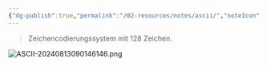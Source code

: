 ```yaml
---
{"dg-publish":true,"permalink":"/02-resources/notes/ascii/","noteIcon":"","updated":"2025-07-12T13:31:41.284+02:00"}
---
```


>Zeichencodierungssystem mit 128 Zeichen.

![ASCII-20240813090146146.png](/img/user/02%20-%20RESOURCES/Files/IMG/ASCII-20240813090146146.png)